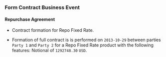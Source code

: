 ### Form Contract Business Event

####  Repurchase Agreement
- Contract formation for Repo Fixed Rate.

- Formation of full contract is is performed on `2013-10-29` between parties
  `Party 1` and `Party 2` for a
  Repo Fixed Rate product with the following features:
  Notional of `1292748.30` `USD`.